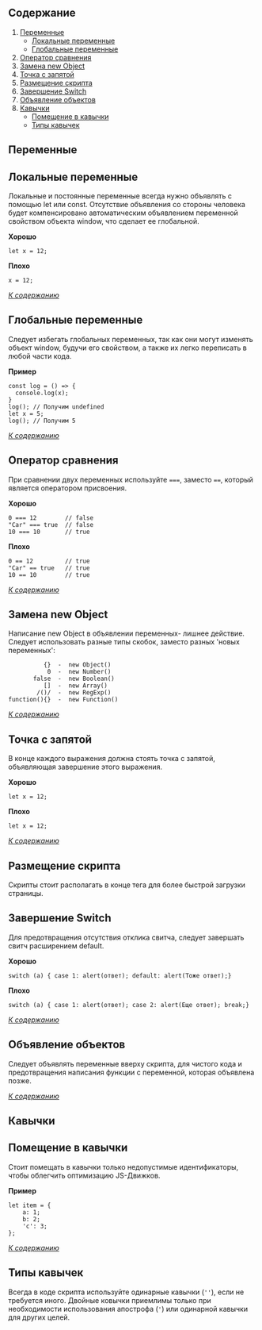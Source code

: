 ## Содержание

1. [Переменные](#переменные)
    - [Локальные переменные](#локальные-переменные)
    - [Глобальные переменные](#глобальные-переменные)
1. [Оператор сравнения](#оператор-сравнения)
1. [Замена new Object](#замена-new-object)
1. [Точка с запятой](#точка-с-запятой)
1. [Размещение скрипта](#размещение-скрипта)
1. [Завершение Switch](#завершение-switch)
1. [Объявление объектов](#объявление-объектов)
1. [Кавычки](#кавычки)
    - [Помещение в кавычки](#помещение-в-кавычки)
    - [Типы кавычек](#типы-кавычек)


## Переменные

## Локальные переменные

Локальные и постоянные переменные всегда нужно объявлять с помощью let или const. Отсутствие объявления со стороны человека будет компенсировано автоматическим объявлением переменной свойством объекта window, что сделает ее глобальной.

**Хорошо**
```
let x = 12;
```

**Плохо**
```
x = 12;
```

*[К содержанию](#содержание)*


## Глобальные переменные

Следует избегать глобальных переменных, так как они могут изменять объект window, будучи его свойством, а также их легко переписать в любой части кода.

**Пример**
```
const log = () => {
  console.log(x);
}
log(); // Получим undefined
let x = 5;
log(); // Получим 5
```

*[К содержанию](#содержание)*


## Оператор сравнения

При сравнении двух переменных используйте `===`, заместо `==`, который является оператором присвоения.

**Хорошо**
```
0 === 12        // false
"Car" === true  // false
10 === 10       // true
```

**Плохо**
```
0 == 12         // true
"Car" == true   // true
10 == 10        // true
```

*[К содержанию](#содержание)*


## Замена new Object

Написание new Object в объявлении переменных- лишнее действие. Следует использовать разные типы скобок, заместо разных 'новых переменных':
```
          {}  -  new Object()
           0  -  new Number()
       false  -  new Boolean()
          []  -  new Array()
        /()/  -  new RegExp()
function(){}  -  new Function()
```

*[К содержанию](#содержание)*


## Точка с запятой

В конце каждого выражения должна стоять точка с запятой, объявляющая завершение этого выражения.

**Хорошо**
```
let x = 12;
```

**Плохо**
```
let x = 12;
```

*[К содержанию](#содержание)*


## Размещение скрипта

Скрипты стоит располагать в конце тега <body> для более быстрой загрузки страницы.
    
## Завершение Switch

Для предотвращения отсутствия отклика свитча, следует завершать свитч расширением default.
	
**Хорошо**
```
switch (a) { case 1: alert(ответ); default: alert(Тоже ответ);}
```
	
**Плохо**
```
switch (a) { case 1: alert(ответ); case 2: alert(Еще ответ); break;}
```
	
*[К содержанию](#содержание)*
	
	
## Объявление объектов
	
Следует объявлять переменные вверху скрипта, для чистого кода и предотвращения написания функции с переменной, которая объявлена позже.
	
*[К содержанию](#содержание)*
	
	
## Кавычки
	
## Помещение в кавычки
	
Стоит помещать в кавычки только недопустимые идентификаторы, чтобы облегчить оптимизацию JS-Движков.
	
**Пример**
```
let item = {
	a: 1;
	b: 2;
	'c': 3;
};
```
	
*[К содержанию](#содержание)*
	
	
## Типы кавычек
	
Всегда в коде скрипта используйте одинарные кавычки (`''`), если не требуется иного. Двойные ковычки приемлимы только при необходимости использования апострофа (`'`) или одинарной кавычки для других целей.
